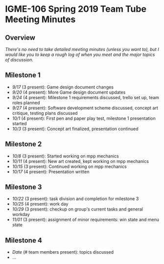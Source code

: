 # IGME-106 Spring 2019 Team Tube Meeting Minutes

## Overview
*There's no need to take detailed meeting minutes (unless you want to), but I would like you to keep a rough log of when you meet and the major topics of discussion.*

## Milestone 1
- *9/17* (3 present): Game design document changes
- *9/20* (4 present): More Game design document updates
- *9/24* (4 present): Milestone 1 requirements discussed, trello set up, team roles planned
- *9/27* (4 present): Software development scheme discussed, concept art critique, testing plans discussed
- *10/1* (4 present): First pen and paper play test, milestone 1 presentation started
- *10/3* (3 present): Concept art finalized, presentation continued

## Milestone 2
- *10/8* (3 present): Started working on mpp mechanics
- *10/11* (4 present): New art created, kept working on mpp mechanics
- *10/15* (3 present): Continued working on mpp mechanics
- *10/17* (4 present): Presentation written 

## Milestone 3
- *10/22* (3 present): task division and completion for milestone 3
- *10/25* (4 present): work day 
- *10/29* (3 present): checkup on group's current tasks and general workday
- *11/01* (3 present): assignment of minor requirements: win state and menu state

## Milestone 4
- *Date* (# team members present): topics discussed
- ...
